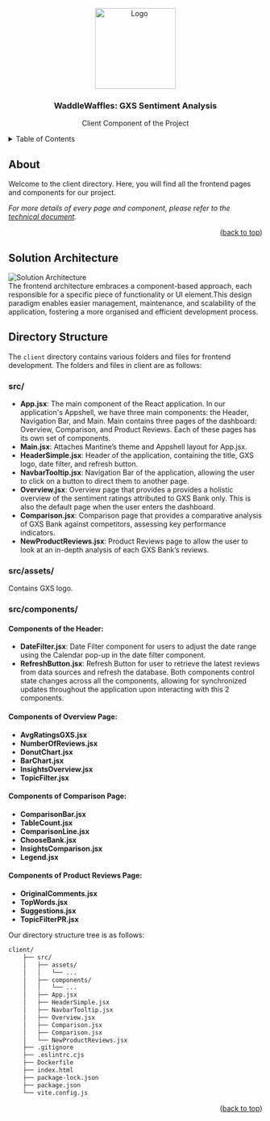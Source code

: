 <a name="readme-top"></a>

<!-- PROJECT LOGO -->
<div align="center">
  <img src="https://gcdnb.pbrd.co/images/rjvqY70mE4yZ.png?o=1" alt="Logo" width="160">

  <h3 align="center">WaddleWaffles: GXS Sentiment Analysis</h3>
  <p align="center">
    Client Component of the Project
  </p>
</div>



<!-- TABLE OF CONTENTS -->
<details>
  <summary>Table of Contents</summary>
  <ol>
    <li><a href="#about">About</a></li>
    <li><a href="#solution-architecture">Solution Architecture</a></li>
    <li><a href="#directory-structure">Directory Structure</a></li>
  </ol>
</details>



<!-- ABOUT -->
## About

Welcome to the client directory. Here, you will find all the frontend pages and components for our project. 

_For more details of every page and component, please refer to the [technical document](#)._

<p align="right">(<a href="#readme-top">back to top</a>)</p>



<!-- SOLUTION ARCHITECTURE -->
## Solution Architecture
![Solution Architecture][solution-architecture]\
The frontend architecture embraces a component-based approach, each responsible for a specific piece of functionality or UI element.This design paradigm enables easier management, maintenance, and scalability of the application, fostering a more organised and efficient development process.



<!-- DIRECTORY STRUCTURE -->
## Directory Structure

The `client` directory contains various folders and files for frontend development. The folders and files in client are as follows: 

### src/
- **App.jsx**: The main component of the React application. In our application's Appshell, we have three main components: the Header, Navigation Bar, and Main. Main contains three pages of the dashboard: Overview, Comparison, and Product Reviews. Each of these pages has its own set of components.
- **Main.jsx**: Attaches Mantine’s theme and Appshell layout for App.jsx.
- **HeaderSimple.jsx**: Header of the application, containing the title, GXS logo, date filter, and refresh button.
- **NavbarTooltip.jsx**: Navigation Bar of the application, allowing the user to click on a button to direct them to another page.
- **Overview.jsx**: Overview page that provides a provides a holistic overview of the sentiment ratings attributed to GXS Bank only. This is also the default page when the user enters the dashboard.
- **Comparison.jsx**: Comparison page that provides a comparative analysis of GXS Bank against competitors, assessing key performance indicators.
- **NewProductReviews.jsx**: Product Reviews page to allow the user to look at an in-depth analysis of each GXS Bank’s reviews.

### src/assets/
Contains GXS logo.

### src/components/

#### Components of the Header:
- **DateFilter.jsx**: Date Filter component for users to adjust the date range using the Calendar pop-up in the date filter component. 
- **RefreshButton.jsx**: Refresh Button for user to retrieve the latest reviews from data sources and refresh the database. 
Both components control state changes across all the components, allowing for synchronized updates throughout the application upon interacting with this 2 components.

#### Components of Overview Page:
- **AvgRatingsGXS.jsx**
- **NumberOfReviews.jsx**
- **DonutChart.jsx**
- **BarChart.jsx**
- **InsightsOverview.jsx**
- **TopicFilter.jsx**

#### Components of Comparison Page:
- **ComparisonBar.jsx**
- **TableCount.jsx**
- **ComparisonLine.jsx**
- **ChooseBank.jsx**
- **InsightsComparison.jsx**
- **Legend.jsx**

#### Components of Product Reviews Page:
- **OriginalComments.jsx**
- **TopWords.jsx**
- **Suggestions.jsx**
- **TopicFilterPR.jsx**


Our directory structure tree is as follows:

```sh
client/
    ├── src/
    │   ├── assets/
    │   │   └── ... 
    │   ├── components/
    │   │   └── ... 
    │   ├── App.jsx
    │   ├── HeaderSimple.jsx
    │   ├── NavbarTooltip.jsx
    │   ├── Overview.jsx
    │   ├── Comparison.jsx
    │   ├── Comparison.jsx
    │   └── NewProductReviews.jsx
    ├── .gitignore
    ├── .eslintrc.cjs
    ├── Dockerfile
    ├── index.html
    ├── package-lock.json
    ├── package.json
    └── vite.config.js
```

<p align="right">(<a href="#readme-top">back to top</a>)</p>


<!-- MARKDOWN LINKS & IMAGES -->
[solution-architecture]: https://gcdnb.pbrd.co/images/w5cdR9nTUoAf.png?o=1

